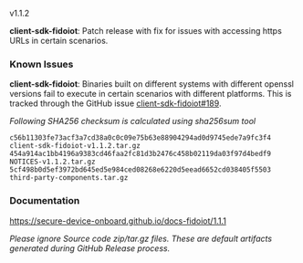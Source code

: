 v1.1.2

**client-sdk-fidoiot**: Patch release with fix for issues with accessing https URLs in certain scenarios. 

### Known Issues

**client-sdk-fidoiot**: Binaries built on different systems with different openssl versions fail to execute in certain scenarios with different platforms. 
 This is tracked through the GitHub issue [client-sdk-fidoiot#189](https://github.com/secure-device-onboard/client-sdk-fidoiot/issues/189).


*Following SHA256 checksum is calculated using sha256sum tool*
```
c56b11303fe73acf3a7cd38a0c0c09e75b63e88904294ad0d9745ede7a9fc3f4 client-sdk-fidoiot-v1.1.2.tar.gz
454a914ac1bb4196a9383cd46faa2fc81d3b2476c458b02119da03f97d4bedf9 NOTICES-v1.1.2.tar.gz
5cf498b0d5ef3972bd645ed5e984ced08268e6220d5eead6652cd038405f5503 third-party-components.tar.gz
```

### Documentation

https://secure-device-onboard.github.io/docs-fidoiot/1.1.1

*Please ignore Source code zip/tar.gz files. These are default artifacts generated during GitHub Release process.*

